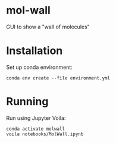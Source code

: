 # mol-wall
GUI to show a "wall of molecules"


# Installation
Set up conda environment:
```shell
conda env create --file environment.yml
```


# Running
Run using Jupyter Voila:
```shell
conda activate molwall
voila notebooks/MolWall.ipynb
```